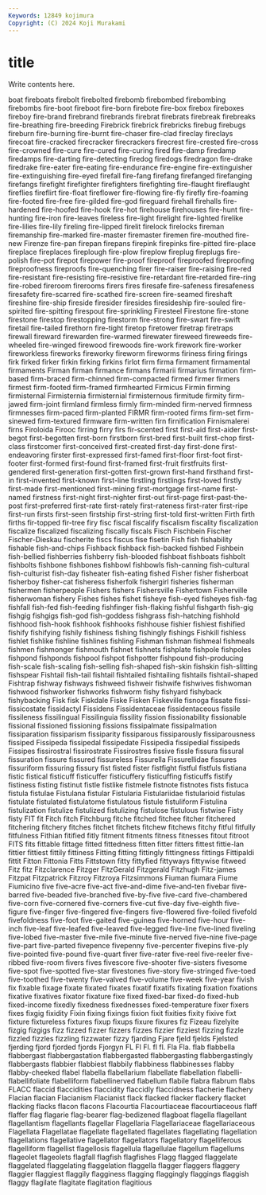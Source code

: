 ```yaml
---
Keywords: 12849 kojimura
Copyright: (C) 2024 Koji Murakami
---
```


# title

Write contents here.



boat fireboats firebolt
firebolted firebomb firebombed firebombing firebombs fire-boot fireboot fire-born firebote fire-box
firebox fireboxes fireboy fire-brand firebrand firebrands firebrat firebrats firebreak firebreaks
fire-breathing fire-breeding Firebrick firebrick firebricks firebug firebugs fireburn fire-burning fire-burnt
fire-chaser fire-clad fireclay fireclays firecoat fire-cracked firecracker firecrackers firecrest fire-crested
fire-cross fire-crowned fire-cure fire-cured fire-curing fired fire-damp firedamp firedamps fire-darting
fire-detecting firedog firedogs firedragon fire-drake firedrake fire-eater fire-eating fire-endurance fire-engine
fire-extinguisher fire-extinguishing fire-eyed firefall fire-fang firefang firefanged firefanging firefangs firefight
firefighter firefighters firefighting fire-flaught fireflaught fireflies fireflirt fire-float fireflower fire-flowing
fire-fly firefly fire-foaming fire-footed fire-free fire-gilded fire-god fireguard firehall firehalls
fire-hardened fire-hoofed fire-hook fire-hot firehouse firehouses fire-hunt fire-hunting fire-iron fire-leaves
fireless fire-light firelight fire-lighted firelike fire-lilies fire-lily fireling fire-lipped firelit
firelock firelocks fireman firemanship fire-marked fire-master firemaster firemen fire-mouthed fire-new
Firenze fire-pan firepan firepans firepink firepinks fire-pitted fire-place fireplace fireplaces
fireplough fire-plow fireplow fireplug fireplugs fire-polish fire-pot firepot firepower fire-proof
fireproof fireproofed fireproofing fireproofness fireproofs fire-quenching firer fire-raiser fire-raising fire-red
fire-resistant fire-resisting fire-resistive fire-retardant fire-retarded fire-ring fire-robed fireroom firerooms firers
fires firesafe fire-safeness firesafeness firesafety fire-scarred fire-scathed fire-screen fire-seamed fireshaft
fireshine fire-ship fireside firesider firesides firesideship fire-souled fire-spirited fire-spitting firespout
fire-sprinkling Firesteel Firestone fire-stone firestone firestop firestopping firestorm fire-strong fire-swart
fire-swift firetail fire-tailed firethorn fire-tight firetop firetower firetrap firetraps firewall
fireward firewarden fire-warmed firewater fireweed fireweeds fire-wheeled fire-winged firewood firewoods
fire-work firework fire-worker fireworkless fireworks fireworky fireworm fireworms firiness firing
firings firk firked firker firkin firking firkins firlot firm firma
firmament firmamental firmaments Firman firman firmance firmans firmarii firmarius firmation
firm-based firm-braced firm-chinned firm-compacted firmed firmer firmers firmest firm-footed firm-framed
firmhearted Firmicus Firmin firming firmisternal Firmisternia firmisternial firmisternous firmitude firmity
firm-jawed firm-joint firmland firmless firmly firm-minded firm-nerved firmness firmnesses firm-paced
firm-planted FIRMR firm-rooted firms firm-set firm-sinewed firm-textured firmware firm-written firn
firnification Firnismalerei firns Firoloida Firooc firring firry firs fir-scented first
first-aid first-aider first-begot first-begotten first-born firstborn first-bred first-built first-chop first-class
firstcomer first-conceived first-created first-day first-done first-endeavoring firster first-expressed first-famed first-floor
first-foot first-footer first-formed first-found first-framed first-fruit firstfruits first-gendered first-generation first-gotten
first-grown first-hand firsthand first-in first-invented first-known first-line firstling firstlings first-loved
firstly first-made first-mentioned first-mining first-mortgage first-name first-named firstness first-night first-nighter
first-out first-page first-past-the-post first-preferred first-rate first-rately first-rateness first-rater first-ripe first-run
firsts first-seen firstship first-string first-told first-written Firth firth firths fir-topped
fir-tree firy fisc fiscal fiscalify fiscalism fiscality fiscalization fiscalize fiscalized
fiscalizing fiscally fiscals Fisch Fischbein Fischer Fischer-Dieskau fischerite fiscs fiscus
fise fisetin Fish fish fishability fishable fish-and-chips Fishback fishback fish-backed
fishbed Fishbein fish-bellied fishberries fishberry fish-blooded fishboat fishboats fishbolt fishbolts
fishbone fishbones fishbowl fishbowls fish-canning fish-cultural fish-culturist fish-day fisheater fish-eating
fished Fisher fisher fisherboat fisherboy fisher-cat fisheress fisherfolk fishergirl fisheries
fisherman fishermen fisherpeople Fishers fishers Fishersville Fishertown Fisherville fisherwoman fishery
Fishes fishes fishet fisheye fish-eyed fisheyes fish-fag fishfall fish-fed fish-feeding
fishfinger fish-flaking fishful fishgarth fish-gig fishgig fishgigs fish-god fish-goddess fishgrass
fish-hatching fishhold fishhood fish-hook fishhook fishhooks fishhouse fishier fishiest fishified
fishify fishifying fishily fishiness fishing fishingly fishings Fishkill fishless fishlet
fishlike fishline fishlines fishling Fishman fishman fishmeal fishmeals fishmen fishmonger
fishmouth fishnet fishnets fishplate fishpole fishpoles fishpond fishponds fishpool fishpot
fishpotter fishpound fish-producing fish-scale fish-scaling fish-selling fish-shaped fish-skin fishskin fish-slitting
fishspear Fishtail fish-tail fishtail fishtailed fishtailing fishtails fishtail-shaped Fishtrap fishway
fishways fishweed fishweir fishwife fishwives fishwoman fishwood fishworker fishworks fishworm
fishy fishyard fishyback fishybacking Fisk fisk Fiskdale Fiske Fisken Fiskeville
fisnoga fissate fissi- fissicostate fissidactyl Fissidens Fissidentaceae fissidentaceous fissile fissileness
fissilingual Fissilinguia fissility fission fissionability fissionable fissional fissioned fissioning fissions
fissipalmate fissipalmation fissiparation fissiparism fissiparity fissiparous fissiparously fissiparousness fissiped Fissipeda
fissipedal fissipedate Fissipedia fissipedial fissipeds Fissipes fissirostral fissirostrate Fissirostres fissive
fissle fissura fissural fissuration fissure fissured fissureless Fissurella Fissurellidae fissures
fissuriform fissuring fissury fist fisted fister fistfight fistful fistfuls fistiana
fistic fistical fisticuff fisticuffer fisticuffery fisticuffing fisticuffs fistify fistiness fisting
fistinut fistle fistlike fistmele fistnote fistnotes fists fistuca fistula fistulae
Fistulana fistular Fistularia Fistulariidae fistularioid fistulas fistulate fistulated fistulatome fistulatous
fistule fistuliform Fistulina fistulization fistulize fistulized fistulizing fistulose fistulous fistwise
Fisty fisty FIT fit Fitch fitch Fitchburg fitche fitched fitchee
fitcher fitchered fitchering fitchery fitches fitchet fitchets fitchew fitchews fitchy
fitful fitfully fitfulness Fithian fitified fitly fitment fitments fitness fitnesses
fitout fitroot FITS fits fittable fittage fitted fittedness fitten fitter
fitters fittest fittie-lan fittier fittiest fittily fittiness Fitting fitting fittingly
fittingness fittings Fittipaldi fittit Fitton Fittonia Fitts Fittstown fitty fittyfied
fittyways fittywise fitweed Fitz fitz Fitzclarence Fitzger FitzGerald Fitzgerald Fitzhugh
Fitz-james Fitzpat Fitzpatrick Fitzroy Fitzroya Fitzsimmons Fiuman fiumara Fiume Fiumicino
five five-acre five-act five-and-dime five-and-ten fivebar five-barred five-beaded five-branched five-by-five
five-card five-chambered five-corn five-cornered five-corners five-cut five-day five-eighth five-figure five-finger
five-fingered five-fingers five-flowered five-foiled fivefold fivefoldness five-foot five-gaited five-guinea five-horned
five-hour five-inch five-leaf five-leafed five-leaved five-legged five-line five-lined fiveling five-lobed
five-master five-mile five-minute five-nerved five-nine five-page five-part five-parted fivepence fivepenny
five-percenter fivepins five-ply five-pointed five-pound five-quart fiver five-rater five-reel five-reeler
five-ribbed five-room fivers fives fivescore five-shooter five-sisters fivesome five-spot five-spotted
five-star fivestones five-story five-stringed five-toed five-toothed five-twenty five-valved five-volume five-week
five-year fivish fix fixable fixage fixate fixated fixates fixatif fixatifs
fixating fixation fixations fixative fixatives fixator fixature fixe fixed fixed-bar
fixed-do fixed-hub fixed-income fixedly fixedness fixednesses fixed-temperature fixer fixers fixes
fixgig fixidity Fixin fixing fixings fixion fixit fixities fixity fixive
fixt fixture fixtureless fixtures fixup fixups fixure fixures fiz Fizeau
fizelyite fizgig fizgigs fizz fizzed fizzer fizzers fizzes fizzier fizziest
fizzing fizzle fizzled fizzles fizzling fizzwater fizzy fjarding Fjare fjeld
fjelds Fjelsted fjerding fjord fjorded fjords Fjorgyn FL Fl Fl.
fl fl. Fla Fla. flab flabbella flabbergast flabbergastation flabbergasted flabbergasting
flabbergastingly flabbergasts flabbier flabbiest flabbily flabbiness flabbinesses flabby flabby-cheeked flabel
flabella flabellarium flabellate flabellation flabelli- flabellifoliate flabelliform flabellinerved flabellum flabile
flabra flabrum flabs FLACC flaccid flaccidities flaccidity flaccidly flaccidness flacherie
flachery Flacian flacian Flacianism Flacianist flack flacked flacker flackery flacket
flacking flacks flacon flacons Flacourtia Flacourtiaceae flacourtiaceous flaff flaffer flag
flagarie flag-bearer flag-bedizened flagboat flagella flagellant flagellantism flagellants flagellar Flagellaria
Flagellariaceae flagellariaceous Flagellata Flagellatae flagellate flagellated flagellates flagellating flagellation flagellations
flagellative flagellator flagellators flagellatory flagelliferous flagelliform flagellist flagellosis flagellula flagellulae
flagellum flagellums flageolet flageolets flagfall flagfish flagfishes Flagg flagged flaggelate
flaggelated flaggelating flaggelation flaggella flagger flaggers flaggery flaggier flaggiest flaggily
flagginess flagging flaggingly flaggings flaggish flaggy flagilate flagitate flagitation flagitious
